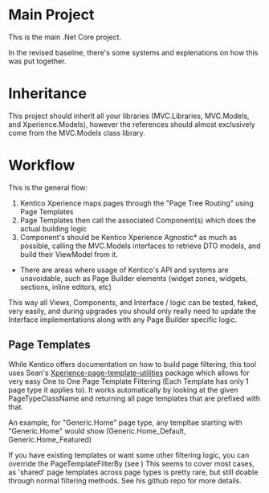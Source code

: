 ﻿# Main Project
This is the main .Net Core project.

In the revised baseline, there's some systems and explenations on how this was put together.

# Inheritance
This project should inherit all your libraries (MVC.Libraries, MVC.Models, and Xperience.Models), however the references should almost exclusively come from the MVC.Models class library.

# Workflow
This is the general flow:

1. Kentico Xperience maps pages through the "Page Tree Routing" using Page Templates
1. Page Templates then call the associated Component(s) which does the actual building logic
1. Component's should be Kentico Xperience Agnostic* as much as possible, calling the MVC.Models interfaces to retrieve DTO models, and build their ViewModel from it.

* There are areas where usage of Kentico's API and systems are unavoidable, such as Page Builder elements (widget zones, widgets, sections, inline editors, etc)

This way all Views, Components, and Interface / logic can be tested, faked, very easily, and during upgrades you should only really need to update the Interface implementations along with any Page Builder specific logic.

## Page Templates
While Kentico offers documentation on how to build page filtering, this tool uses Sean's [Xperience-page-template-utilities](https://github.com/wiredviews/xperience-page-template-utilities) package which allows for very easy One to One Page Template Filtering (Each Template has only 1 page type it applies to).  It works automatically by looking at the given PageTypeClassName and returning all page templates that are prefixed with that.

An example, for "Generic.Home" page type, any templtae starting with "Generic.Home" would show (Generic.Home_Default, Generic.Home_Featured)

If you have existing templates or want some other filtering logic, you can override the PageTemplateFilterBy (see )
This seems to cover most cases, as 'shared' page templates across page types is pretty rare, but still doable through normal filtering methods.  See his github repo for more details.